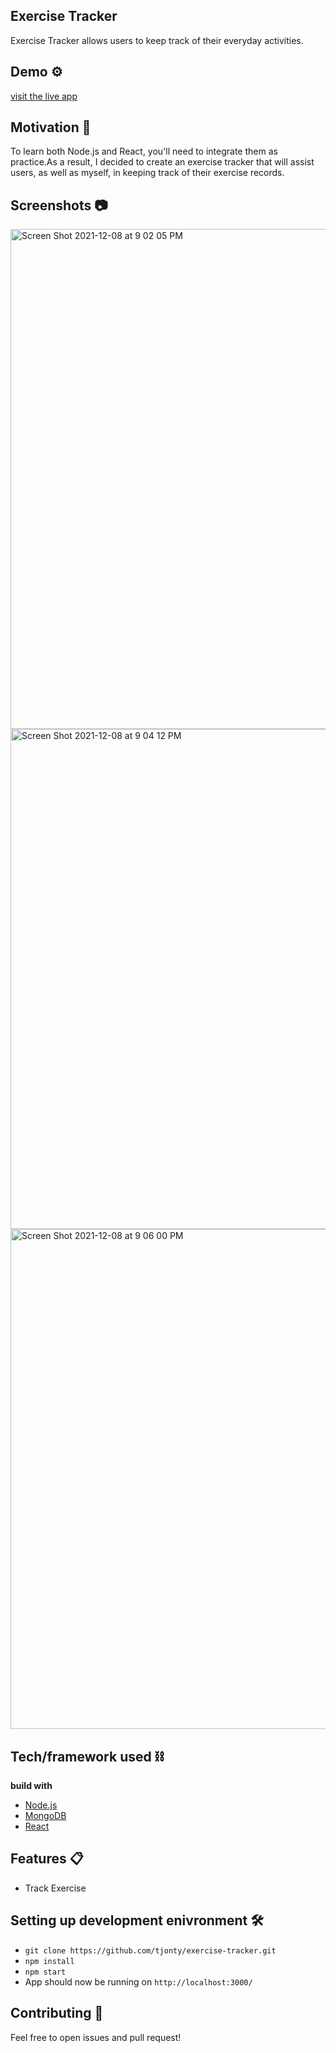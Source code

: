 ## Exercise Tracker
Exercise Tracker allows users to keep track of their everyday activities.

## Demo ⚙️
[visit the live app](https://dazzling-bell-a1d1b9.netlify.app)

## Motivation 💪
To learn both Node.js and React, you'll need to integrate them as practice.As a result, I decided to create an exercise tracker that will assist users, as well as myself, in keeping track of their exercise records.

## Screenshots 📷

<img width="800" alt="Screen Shot 2021-12-08 at 9 02 05 PM" src="https://user-images.githubusercontent.com/47101523/145337467-c07ad612-436d-4c93-9130-ab53a4d55c25.png">
<img width="800" alt="Screen Shot 2021-12-08 at 9 04 12 PM" src="https://user-images.githubusercontent.com/47101523/145337632-251905e7-326a-40be-9e53-d7497d432d0a.png">
<img width="800" alt="Screen Shot 2021-12-08 at 9 06 00 PM" src="https://user-images.githubusercontent.com/47101523/145337792-00937318-f2bb-46a7-862f-b53108d5158e.png">

## Tech/framework used ⛓
<b>build with</b>
- [Node.js](https://nodejs.org/en/docs/)
- [MongoDB](https://www.mongodb.com)
- [React](https://reactjs.org)

## Features 📋
- Track Exercise

## Setting up development enivronment 🛠
- `git clone https://github.com/tjonty/exercise-tracker.git`
- `npm install`
- `npm start`
- App should now be running on `http://localhost:3000/`

## Contributing 🧨
Feel free to open issues and pull request!
